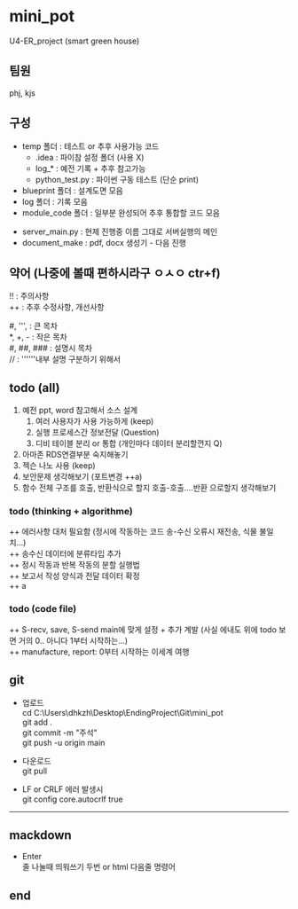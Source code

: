# mini_pot  
U4-ER_project (smart green house)  
  
## 팀원  
phj, kjs  
  
## 구성  
* temp 폴더 : 테스트 or 추후 사용가능 코드  
    + .idea : 파이참 설정 폴더 (사용 X)  
    + log_* : 예전 기록 + 추후 참고가능  
    + python_test.py : 파이썬 구동 테스트 (단순 print)  
* blueprint 폴더 : 설계도면 모음  
* log 폴더 : 기록 모음  
* module_code 폴더 : 일부분 완성되어 추후 통합할 코드 모음  

- server_main.py : 현제 진행중 이름 그대로 서버실행의 메인
- document_make : pdf, docx 생성기 - 다음 진행
  
## 약어 (나중에 볼때 편하시라구 ㅇㅅㅇ ctr+f)  
!! : 주의사항  
++ : 추후 수정사항, 개선사항  
  
#, ''', : 큰 목차  
*, +, - : 작은 목차  
#, ##, ### : 설명시 목차  
// : ''''''내부 설명 구분하기 위해서  
  
## todo (all)  
1. 예전 ppt, word 참고해서 소스 설계  
    1. 여러 사용자가 사용 가능하게 (keep)  
    2. 실행 프로세스간 정보전달 (Question)  
    3. 디비 테이블 분리 or 통합 (개인마다 데이터 분리할껀지 Q)  
2. 아마존 RDS연결부분 숙지해놓기  
3. 젝슨 나노 사용 (keep)  
4. 보안문제 생각해보기 (포트변경 ++a)
5. 함수 전체 구조를 호출, 반환식으로 할지 호출-호출....반환 으로할지 생각해보기
### todo (thinking + algorithme)  
++ 에러사항 대처 필요함 (정시에 작동하는 코드 송-수신 오류시 재전송, 식물 불일치...)  
++ 송수신 데이터에 분류타입 추가  
++ 정시 작동과 반복 작동의 분할 실행법  
++ 보고서 작성 양식과 전달 데이터 확정  
++ a  
### todo (code file)  
++ S-recv, save, S-send main에 맞게 설정 + 추가 계발 (사실 에내도 위에 todo 보면 거의 0.. 아니다 1부터 시작하는...)  
++ manufacture, report: 0부터 시작하는 이세계 여행  
  
## git  
* 업로드  
cd C:\Users\dhkzh\Desktop\EndingProject\Git\mini_pot  
git add .  
git commit -m "주석"  
git push -u origin main  
  
* 다운로드  
git pull  
  
* LF or CRLF 에러 발생시  
git config core.autocrlf true  
  
- - - - -  
  
## mackdown  
* Enter  
줄 나눌때 띄워쓰기 두번 or html 다음줄 명령어 <br>  
  





  
## end  